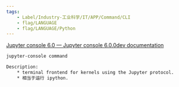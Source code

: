 ```yaml
---
tags:
    - Label/Industry-工业科学/IT/APP/Command/CLI
    - flag/LANGUAGE
    - flag/LANGUAGE/Python
---
```


[Jupyter console 6.0 — Jupyter console 6.0.0dev documentation](https://jupyter-console.readthedocs.io/en/latest/)


```bash
jupyter-console command

Description:
    * terminal frontend for kernels using the Jupyter protocol.
    * 相当于运行 ipython.


```
